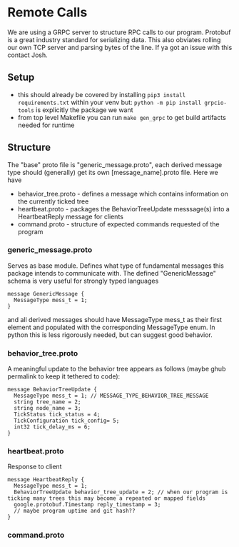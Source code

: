 # Remote Calls
We are using a GRPC server to structure RPC calls to our program.
Protobuf is a great industry standard for serializing data. This also obviates rolling our own TCP server and parsing bytes of the line. If ya got an issue with this contact Josh.

## Setup
* this should already be covered by installing `pip3 install requirements.txt` within your venv but: `python -m pip install grpcio-tools` is explicitly the package we want
* from top level Makefile you can run `make gen_grpc` to get build artifacts needed for runtime

## Structure
The "base" proto file is "generic_message.proto", each derived message type should (generally) get its own \[message_name].proto file. Here we have
* behavior_tree.proto - defines a message which contains information on the currently ticked tree
* heartbeat.proto - packages the BehaviorTreeUpdate messsage(s) into a HeartbeatReply message for clients
* command.proto - structure of expected commands requested of the program

### generic_message.proto
Serves as base module. Defines what type of fundamental messages this package intends to communicate with.
The defined "GenericMessage" schema is very useful for strongly typed languages
```
message GenericMessage {
  MessageType mess_t = 1;
}
```
and all derived messages should have MessageType mess_t as their first element and populated with the corresponding MessageType enum. In python this is less rigorously needed, but can suggest good behavior.

### behavior_tree.proto
A meaningful update to the behavior tree appears as follows (maybe ghub permalink to keep it tethered to code):
```
message BehaviorTreeUpdate {
  MessageType mess_t = 1; // MESSAGE_TYPE_BEHAVIOR_TREE_MESSAGE
  string tree_name = 2;
  string node_name = 3;
  TickStatus tick_status = 4;
  TickConfiguration tick_config= 5;
  int32 tick_delay_ms = 6;
}
```

### heartbeat.proto
Response to client
```
message HeartbeatReply {
  MessageType mess_t = 1;
  BehaviorTreeUpdate behavior_tree_update = 2; // when our program is ticking many trees this may become a repeated or mapped fields
  google.protobuf.Timestamp reply_timestamp = 3;
  // maybe program uptime and git hash??
}
```

### command.proto

